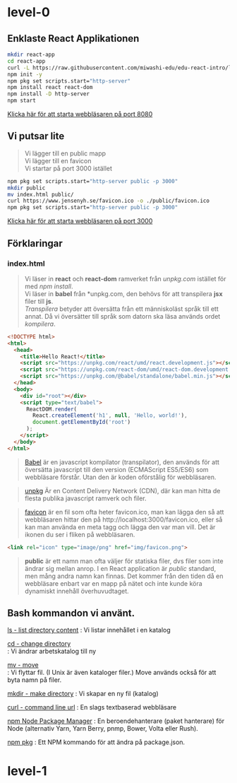 # level-0

## Enklaste React Applikationen

```bash
mkdir react-app
cd react-app
curl -L https://raw.githubusercontent.com/miwashi-edu/edu-react-intro/level-0/resources/index-level-0.html -o index.html
npm init -y
npm pkg set scripts.start="http-server"
npm install react react-dom
npm install -D http-server
npm start
```
[Klicka här för att starta webbläsaren på port 8080](http://localhost:8080)

## Vi putsar lite

> Vi lägger till en public mapp  
> Vi lägger till en favicon  
> Vi startar på port 3000 istället

```bash
npm pkg set scripts.start="http-server public -p 3000"
mkdir public
mv index.html public/
curl https://www.jensenyh.se/favicon.ico -o ./public/favicon.ico
npm pkg set scripts.start="http-server public -p 3000"
```
[Klicka här för att starta webbläsaren på port 3000](http://localhost:3000)

## Förklaringar

### index.html

> Vi läser in **react** och **react-dom** ramverket från *unpkg.com* istället för med *npm install*.  
> Vi läser in **babel** från *unpkg.com, den behövs för att transpilera **jsx** filer till **js**.  
> *Transpilera* betyder att översätta från ett människoläst språk till ett annat. 
> Då vi översätter till språk som datorn ska läsa används ordet *kompilera*.

```html
<!DOCTYPE html>
<html>
  <head>
    <title>Hello React!</title>
    <script src="https://unpkg.com/react/umd/react.development.js"></script>
    <script src="https://unpkg.com/react-dom/umd/react-dom.development.js"></script>
    <script src="https://unpkg.com/@babel/standalone/babel.min.js"></script>
  </head>
  <body>
    <div id="root"></div>
    <script type="text/babel">
      ReactDOM.render(
        React.createElement('h1', null, 'Hello, world!'),
        document.getElementById('root')
      );
    </script>
  </body>
</html>
```

> [Babel](https://babeljs.io) är en javascript kompilator (transpilator), den används för att översätta 
> javascript till den version (ECMAScript ES5/ES6) som webbläsare förstår. Utan den är koden oförstålig
> för webbläsaren.
 

> [unpkg](unpkg.com) Är en Content Delivery Network (CDN), där kan man hitta de flesta publika javascript
> ramverk och filer.

> [favicon](https://en.wikipedia.org/wiki/Favicon) är en fil som ofta heter favicon.ico, man kan lägga den 
> så att webbläsaren hittar den på http://localhost:3000/favicon.ico, eller så kan man använda en meta tagg 
> och lägga den var man vill. Det är ikonen du ser i fliken på webbläsaren.
```html
<link rel="icon" type="image/png" href="img/favicon.png">
```

> **public** är ett namn man ofta väljer för statiska filer, dvs filer som inte ändrar sig mellan anrop. 
> I en React application är *public* standard, men mång andra namn kan finnas.
> Det kommer från den tiden då en webbläsare enbart var en mapp på nätet och inte kunde köra
> dynamiskt innehåll överhuvudtaget.

## Bash kommandon vi använt.
[ls - list directory content](https://man7.org/linux/man-pages/man1/ls.1.html)
: Vi listar innehållet i en katalog

[cd - change directory](https://man7.org/linux/man-pages/man1/cd.1p.html)  
: Vi ändrar arbetskatalog till ny

[mv - move](https://man7.org/linux/man-pages/man1/mv.1.html)  
: Vi flyttar fil. (I Unix är även kataloger filer.) Move används också för att byta namn på filer.

[mkdir - make directory](https://man7.org/linux/man-pages/man1/mkdir.1.html)
: Vi skapar en ny fil (katalog)

[curl - command line url](https://man7.org/linux/man-pages/man1/curl.1.html)
: En slags textbaserad webbläsare

[npm Node Package Manager](https://www.npmjs.com)
: En beroendehanterare (paket hanterare) för Node (alternativ Yarn, Yarn Berry, pnmp, Bower, Volta eller Rush).

[npm pkg](https://www.npmjs.com/package/pkg)
: Ett NPM kommando för att ändra på package.json.


# level-1